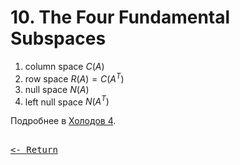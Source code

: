 # 10. The Four Fundamental Subspaces

1. column space $C(A)$
2. row space $R(A) = C(A^T)$
3. null space $N(A)$
4. left null space $N(A^T)$

Подробнее в [Холодов 4](../Kholodov.md#холодов-4).

[<kbd><br><- Return<br></kbd>](MIT.md)
